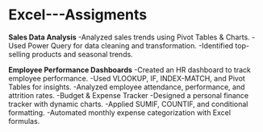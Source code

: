 # Excel---Assigments
**Sales Data Analysis**
-Analyzed sales trends using Pivot Tables & Charts.
-Used Power Query for data cleaning and transformation.
-Identified top-selling products and seasonal trends.

**Employee Performance Dashboards**
-Created an HR dashboard to track employee performance.
-Used VLOOKUP, IF, INDEX-MATCH, and Pivot Tables for insights.
-Analyzed employee attendance, performance, and attrition rates.
-Budget & Expense Tracker
-Designed a personal finance tracker with dynamic charts.
-Applied SUMIF, COUNTIF, and conditional formatting.
-Automated monthly expense categorization with Excel formulas.
